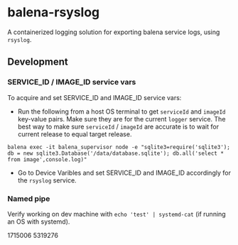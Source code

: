 # balena-rsyslog
A containerized logging solution for exporting balena service logs, using `rsyslog`.

## Development
### SERVICE_ID / IMAGE_ID service vars
To acquire and set SERVICE_ID and IMAGE_ID service vars:

- Run the following from a host OS terminal to get `serviceId` and `imageId` key-value pairs. Make sure they are for the current `logger` service. The best way to make sure `serviceId` / `imageId` are accurate is to wait for current release to equal target release.
```
balena exec -it balena_supervisor node -e "sqlite3=require('sqlite3'); db = new sqlite3.Database('/data/database.sqlite'); db.all('select * from image',console.log)"
```

- Go to Device Varibles and set SERVICE_ID and IMAGE_ID accordingly for the `rsyslog` service.


### Named pipe
Verify working on dev machine with `echo 'test' | systemd-cat` (if running an OS with systemd).

1715006
5319276